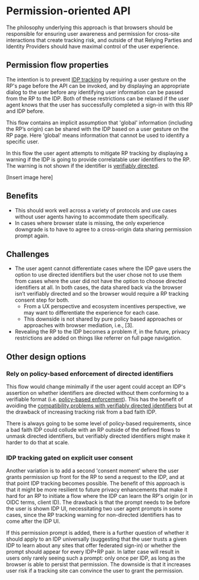 # Permission-oriented API

The philosophy underlying this approach is that browsers should be responsible for ensuring user awareness and permission for cross-site interactions that create tracking risk, and outside of that Relying Parties and Identity Providers should have maximal control of the user experience.

## Permission flow properties
The intention is to prevent [IDP tracking](glossary.md#idp-tracking) by requiring a user gesture on the RP's page before the API can be invoked, and by displaying an appropriate dialog to the user before any identifying user information can be passed from the RP to the IDP. Both of these restrictions can be relaxed if the user agent knows that the user has successfully completed a sign-in with this RP and IDP before.

This flow contains an implicit assumption that 'global' information (including the RP’s origin) can be shared with the IDP based on a user gesture on the RP page. Here 'global' means information that cannot be used to identify a specific user.

In this flow the user agent attempts to mitigate RP tracking by displaying a warning if the IDP is going to provide correlatable user identifiers to the RP. The warning is not shown if the identifier is [verifiably directed](directed_identifiers.md#verifiably-directed-identifiers).

[Insert image here]

## Benefits
* This should work well across a variety of protocols and use cases without user agents having to accommodate them specifically. 
* In cases where browser state is missing, the only experience downgrade is to have to agree to a cross-origin data sharing permission prompt again.

## Challenges
* The user agent cannot differentiate cases where the IDP gave users the option to use directed identifiers but the user chose not to use them from cases where the user did not have the option to choose directed identifiers at all. In both cases, the data shared back via the browser isn’t verifiably directed and so the browser would require a RP tracking consent step for both.
  * From a UX perspective and ecosystem incentives perspective, we may want to differentiate the experience for each case.
  * This downside is not shared by pure policy based approaches or approaches with browser mediation, i.e., [3].
* Revealing the RP to the IDP becomes a problem if, in the future, privacy restrictions are added on things like referrer on full page navigation.

## Other design options

### Rely on policy-based enforcement of directed identifiers
This flow would change minimally if the user agent could accept an IDP's assertion on whether identifiers are directed without them conforming to a verifiable format (i.e. [policy-based enforcement](directed_identifiers.md#policy-based-approach)). This has the benefit of avoiding the [compatibility problems with verifiably directed identifiers](directed_identifiers.md#caveats-of-verifiably-directed-identifiers) but at the drawback of increasing tracking risk from a bad faith IDP.

There is always going to be some level of policy-based requirements, since a bad faith IDP could collude with an RP outside of the defined flows to unmask directed identifiers, but verifiably directed identifiers might make it harder to do that at scale.

### IDP tracking gated on explicit user consent
Another variation is to add a second 'consent moment' where the user grants permission up front for the RP to send a request to the IDP, and at that point IDP tracking becomes possible. The benefit of this approach is that it might be more resilient to future privacy enhancements that make it hard for an RP to initiate a flow where the IDP can learn the RP's origin (or in OIDC terms, client ID). The drawback is that the prompt needs to be before the user is shown IDP UI, necessitating two user agent prompts in some cases, since the RP tracking warning for non-directed identifiers has to come after the IDP UI.

If this permission prompt is added, there is a further question of whether it should apply to an IDP universally (suggesting that the user trusts a given IDP to learn about any sites that offer federated sign-in) or whether the prompt should appear for every IDP+RP pair. In latter case will result in users only rarely seeing such a prompt: only once per IDP, as long as the browser is able to persist that permission. The downside is that it increases user risk if a tracking site can convince the user to grant the permission.
